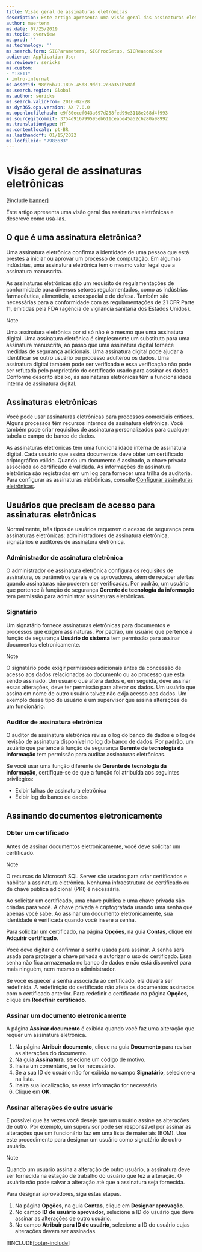 ```yaml
---
title: Visão geral de assinaturas eletrônicas
description: Este artigo apresenta uma visão geral das assinaturas eletrônicas e descreve como usá-las.
author: maertenm
ms.date: 07/25/2019
ms.topic: overview
ms.prod: ''
ms.technology: ''
ms.search.form: SIGParameters, SIGProcSetup, SIGReasonCode
audience: Application User
ms.reviewer: sericks
ms.custom:
- "13611"
- intro-internal
ms.assetid: 98dc6b79-1895-45d8-9dd1-2c8a351b58af
ms.search.region: Global
ms.author: sericks
ms.search.validFrom: 2016-02-28
ms.dyn365.ops.version: AX 7.0.0
ms.openlocfilehash: e9f80ecef043a697d288fed99e3118e268d4f993
ms.sourcegitcommit: 3754d916799595eb611ceabe45a52c6280a98992
ms.translationtype: HT
ms.contentlocale: pt-BR
ms.lasthandoff: 01/15/2022
ms.locfileid: "7983633"
---
```

# <a name="electronic-signatures-overview"></a>Visão geral de assinaturas eletrônicas

[!include [banner](../includes/banner.md)]

Este artigo apresenta uma visão geral das assinaturas eletrônicas e descreve como usá-las.

## <a name="what-is-an-electronic-signature"></a>O que é uma assinatura eletrônica?

Uma assinatura eletrônica confirma a identidade de uma pessoa que está prestes a iniciar ou aprovar um processo de computação. Em algumas indústrias, uma assinatura eletrônica tem o mesmo valor legal que a assinatura manuscrita.

As assinaturas eletrônicas são um requisito de regulamentações de conformidade para diversos setores regulamentados, como as indústrias farmacêutica, alimentícia, aeroespacial e de defesa. Também são necessárias para a conformidade com as regulamentações de 21 CFR Parte 11, emitidas pela FDA (agência de vigilância sanitária dos Estados Unidos).

> [!NOTE]
> Uma assinatura eletrônica por si só não é o mesmo que uma assinatura digital. Uma assinatura eletrônica é simplesmente um substituto para uma assinatura manuscrita, ao passo que uma assinatura digital fornece medidas de segurança adicionais. Uma assinatura digital pode ajudar a identificar se outro usuário ou processo adulterou os dados. Uma assinatura digital também pode ser verificada e essa verificação não pode ser refutada pelo proprietário do certificado usado para assinar os dados. Conforme descrito abaixo, as assinaturas eletrônicas têm a funcionalidade interna de assinatura digital.

## <a name="electronic-signatures"></a>Assinaturas eletrônicas

Você pode usar assinaturas eletrônicas para processos comerciais críticos. Alguns processos têm recursos internos de assinatura eletrônica. Você também pode criar requisitos de assinatura personalizados para qualquer tabela e campo de banco de dados.

As assinaturas eletrônicas têm uma funcionalidade interna de assinatura digital. Cada usuário que assina documentos deve obter um certificado criptográfico válido. Quando um documento é assinado, a chave privada associada ao certificado é validada. As informações de assinatura eletrônica são registradas em um log para fornecer uma trilha de auditoria. Para configurar as assinaturas eletrônicas, consulte [Configurar assinaturas eletrônicas](tasks/set-up-electronic-signatures.md).

## <a name="users-who-require-access-to-electronic-signatures"></a>Usuários que precisam de acesso para assinaturas eletrônicas

Normalmente, três tipos de usuários requerem o acesso de segurança para assinaturas eletrônicas: administradores de assinatura eletrônica, signatários e auditores de assinatura eletrônica.

### <a name="electronic-signature-administrator"></a>Administrador de assinatura eletrônica

O administrador de assinatura eletrônica configura os requisitos de assinatura, os parâmetros gerais e os aprovadores, além de receber alertas quando assinaturas não puderem ser verificadas. Por padrão, um usuário que pertence à função de segurança **Gerente de tecnologia da informação** tem permissão para administrar assinaturas eletrônicas.

### <a name="signer"></a>Signatário

Um signatário fornece assinaturas eletrônicas para documentos e processos que exigem assinaturas. Por padrão, um usuário que pertence à função de segurança **Usuário do sistema** tem permissão para assinar documentos eletronicamente.

> [!NOTE]
> O signatário pode exigir permissões adicionais antes da concessão de acesso aos dados relacionados ao documento ou ao processo que está sendo assinado. Um usuário que altera dados e, em seguida, deve assinar essas alterações, deve ter permissão para alterar os dados. Um usuário que assina em nome de outro usuário talvez não exija acesso aos dados. Um exemplo desse tipo de usuário é um supervisor que assina alterações de um funcionário.

### <a name="electronic-signature-auditor"></a>Auditor de assinatura eletrônica

O auditor de assinatura eletrônica revisa o log do banco de dados e o log de revisão de assinatura disponível no log do banco de dados. Por padrão, um usuário que pertence à função de segurança **Gerente de tecnologia da informação** tem permissão para auditar assinaturas eletrônicas.

Se você usar uma função diferente de **Gerente de tecnologia da informação**, certifique-se de que a função foi atribuída aos seguintes privilégios:

- Exibir falhas de assinatura eletrônica
- Exibir log do banco de dados

## <a name="signing-documents-electronically"></a>Assinando documentos eletronicamente

### <a name="get-a-certificate"></a>Obter um certificado

Antes de assinar documentos eletronicamente, você deve solicitar um certificado.

> [!NOTE]
> O recursos do Microsoft SQL Server são usados para criar certificados e habilitar a assinatura eletrônica. Nenhuma infraestrutura de certificado ou de chave pública adicional (PKI) é necessária.

Ao solicitar um certificado, uma chave pública e uma chave privada são criadas para você. A chave privada é criptografada usando uma senha que apenas você sabe. Ao assinar um documento eletronicamente, sua identidade é verificada quando você insere a senha.

Para solicitar um certificado, na página **Opções**, na guia **Contas**, clique em **Adquirir certificado**.

Você deve digitar e confirmar a senha usada para assinar. A senha será usada para proteger a chave privada e autorizar o uso do certificado. Essa senha não fica armazenada no banco de dados e não está disponível para mais ninguém, nem mesmo o administrador.

Se você esquecer a senha associada ao certificado, ela deverá ser redefinida. A redefinição do certificado não afeta os documentos assinados com o certificado anterior. Para redefinir o certificado na página **Opções**, clique em **Redefinir certificado**.

### <a name="sign-a-document-electronically"></a>Assinar um documento eletronicamente

A página **Assinar documento** é exibida quando você faz uma alteração que requer um assinatura eletrônica.

1. Na página **Atribuir documento**, clique na guia **Documento** para revisar as alterações do documento.
2. Na guia **Assinatura**, selecione um código de motivo.
3. Insira um comentário, se for necessário.
4. Se a sua ID de usuário não for exibida no campo **Signatário**, selecione-a na lista.
5. Insira sua localização, se essa informação for necessária.
6. Clique em **OK**.

### <a name="sign-for-another-users-changes"></a>Assinar alterações de outro usuário

É possível que às vezes você deseje que um usuário assine as alterações de outro. Por exemplo, um supervisor pode ser responsável por assinar as alterações que um funcionário faz em uma lista de materiais (BOM). Use este procedimento para designar um usuário como signatário de outro usuário.

> [!NOTE]
> Quando um usuário assina a alteração de outro usuário, a assinatura deve ser fornecida na estação de trabalho do usuário que fez a alteração. O usuário não pode salvar a alteração até que a assinatura seja fornecida.

Para designar aprovadores, siga estas etapas.

1. Na página **Opções**, na guia **Contas**, clique em **Designar aprovação**.
2. No campo **ID de usuário aprovador**, selecione a ID do usuário que deve assinar as alterações de outro usuário.
3. No campo **Atribuir para ID de usuário**, selecione a ID do usuário cujas alterações devem ser assinadas.


[!INCLUDE[footer-include](../../../includes/footer-banner.md)]